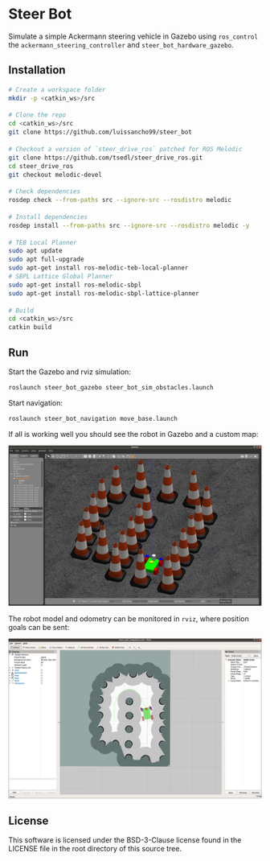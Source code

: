 # Steer Bot

Simulate a simple Ackermann steering vehicle in Gazebo using `ros_control`
the `ackermann_steering_controller` and `steer_bot_hardware_gazebo`.

## Installation

```bash
# Create a workspace folder
mkdir -p <catkin_ws>/src

# Clone the repo
cd <catkin_ws>/src
git clone https://github.com/luissancho99/steer_bot

# Checkout a version of `steer_drive_ros` patched for ROS Melodic
git clone https://github.com/tsedl/steer_drive_ros.git
cd steer_drive_ros
git checkout melodic-devel

# Check dependencies
rosdep check --from-paths src --ignore-src --rosdistro melodic

# Install dependencies
rosdep install --from-paths src --ignore-src --rosdistro melodic -y

# TEB Local Planner
sudo apt update
sudo apt full-upgrade
sudo apt-get install ros-melodic-teb-local-planner
# SBPL Lattice Global Planner
sudo apt-get install ros-melodic-sbpl
sudo apt-get install ros-melodic-sbpl-lattice-planner

# Build
cd <catkin_ws>/src
catkin build
```

## Run

Start the Gazebo and rviz simulation:

```bash
roslaunch steer_bot_gazebo steer_bot_sim_obstacles.launch
```

Start navigation:

```bash
roslaunch steer_bot_navigation move_base.launch
```

If all is working well you should see the robot in Gazebo and a custom map:

![gazebo_model](https://github.com/luissancho99/steer_bot/blob/master/images/gazebo_model.png)

The robot model and odometry can be monitored in `rviz`, where position goals can be sent: 

![rviz](https://github.com/luissancho99/steer_bot/blob/master/images/rviz.png)




## License

This software is licensed under the BSD-3-Clause license found in the
LICENSE file in the root directory of this source tree.
